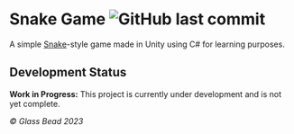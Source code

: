 # Snake Game ![GitHub last commit](https://img.shields.io/github/last-commit/glass-bead/snake-game?logo=Github&&style=flat-square)

A simple [Snake](https://en.wikipedia.org/wiki/Snake_(video_game_genre))-style game made in Unity using C# for learning purposes.

## Development Status
**Work in Progress:** This project is currently under development and is not yet complete.

*© Glass Bead 2023*
